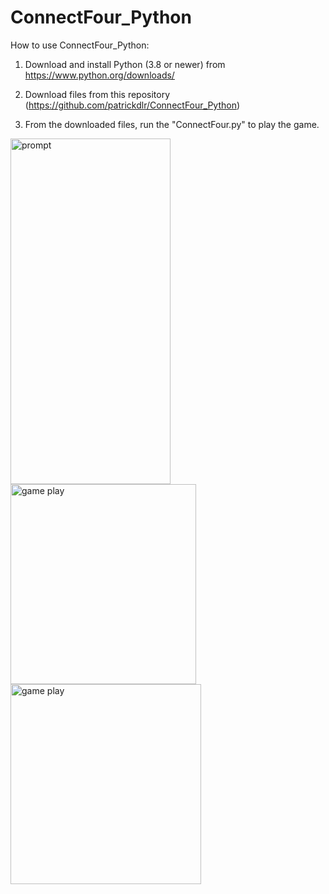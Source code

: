 # ConnectFour_Python

How to use ConnectFour_Python:
1. Download and install Python (3.8 or newer) from https://www.python.org/downloads/

2. Download files from this repository (https://github.com/patrickdlr/ConnectFour_Python)

4. From the downloaded files, run the "ConnectFour.py" to play the game.

<div class="row">
  <div class="column">
    <img src="https://user-images.githubusercontent.com/59127562/115183635-046ebb80-a091-11eb-9c19-8ec14427e5da.PNG" alt="prompt" width="256" height="553">
    <img src="https://user-images.githubusercontent.com/59127562/115183642-06d11580-a091-11eb-8302-4aff62314c1b.PNG" alt="game play" width="297" height="320">
    <img src="https://user-images.githubusercontent.com/59127562/115183900-8fe84c80-a091-11eb-863f-b12de05e2810.PNG" alt="game play" width="305" height="320">
  </div>
</div>


<!--<img src="https://user-images.githubusercontent.com/59127562/115183635-046ebb80-a091-11eb-9c19-8ec14427e5da.PNG" alt="prompt" width="443" height="553">
    <img src="https://user-images.githubusercontent.com/59127562/115183642-06d11580-a091-11eb-8302-4aff62314c1b.PNG" alt="game play" width="445" height="480">
    <img src="https://user-images.githubusercontent.com/59127562/115183900-8fe84c80-a091-11eb-863f-b12de05e2810.PNG" alt="game play" width="1105" height="1161">-->
